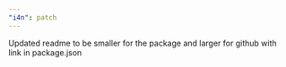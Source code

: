 ```yaml
---
"i4n": patch
---
```


Updated readme to be smaller for the package and larger for github with link in package.json
